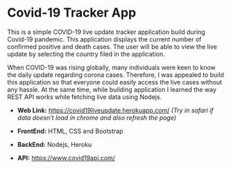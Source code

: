 # Covid-19 Tracker App

This is a simple COVID-19 live update tracker application build during Covid-19 pandemic. This application displays the current number of confirmed positive and death cases. The user will be able to view the live update by selecting the country filed in the application.

 When COVID-19 was rising globally, many individuals were keen to know the daily update regarding corona cases. Therefore, I was appealed to build this application so that everyone could easily access the live cases without any hassle. At the same time, while building application I learned the way REST API works while fetching live data using Nodejs.

* **Web Link:** https://covid19liveupdate.herokuapp.com/
*(Try in safari if data doesn't load in chrome and also refresh the page)*

* **FrontEnd:** HTML, CSS and Bootstrap
* **BackEnd:** Nodejs, Heroku
* **API:** https://www.covid19api.com/
